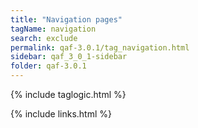 ```yaml
---
title: "Navigation pages"
tagName: navigation
search: exclude
permalink: qaf-3.0.1/tag_navigation.html
sidebar: qaf_3_0_1-sidebar
folder: qaf-3.0.1
---
```

{% include taglogic.html %}

{% include links.html %}
